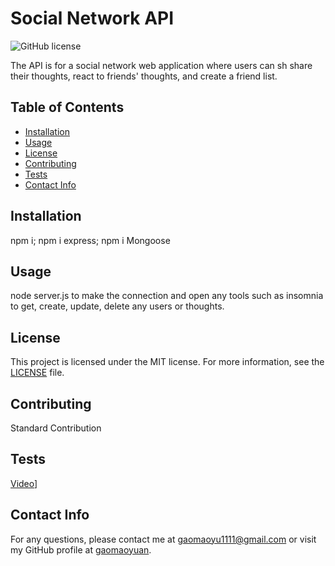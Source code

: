 # Social Network API

![GitHub license](https://img.shields.io/badge/license-MIT-blue.svg)

The API is for a social network web application where users can sh share their thoughts, react to friends' thoughts, and create a friend list.

## Table of Contents
- [Installation](#installation)
- [Usage](#usage)
- [License](#licnese)
- [Contributing](#contributing)
- [Tests](#tests)
- [Contact Info](#contactinfo)

## Installation

npm i; npm i express; npm i Mongoose

## Usage

node server.js to make the connection and open any tools such as insomnia to get, create, update, delete any users or thoughts. 

## License

This project is licensed under the MIT license. For more information, see the [LICENSE]([MIT](https://opensource.org/licenses/MIT)) file.

## Contributing

Standard Contribution

## Tests

[Video]([https://example.com/video-thumbnail.jpg](https://drive.google.com/file/d/1xNOcUak3KwlBxz0sKnV9NML62zU83xhM/view?usp=sharing))]


## Contact Info

For any questions, please contact me at gaomaoyu1111@gmail.com or visit my GitHub profile at [gaomaoyuan](https://github.com/gaomaoyuan).

